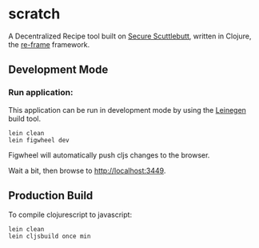 # scratch

A Decentralized Recipe tool built on [Secure Scuttlebutt](https://securescuttlebutt.nz), written in Clojure, the [re-frame](https://github.com/Day8/re-frame) framework.

## Development Mode

### Run application:

This application can be run in development mode by using the [Leinegen](https://leiningen.org) build tool.

```
lein clean
lein figwheel dev
```

Figwheel will automatically push cljs changes to the browser.

Wait a bit, then browse to [http://localhost:3449](http://localhost:3449).

## Production Build


To compile clojurescript to javascript:

```
lein clean
lein cljsbuild once min
```
